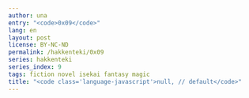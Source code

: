```yaml
---
author: una
entry: "<code>0x09</code>"
lang: en
layout: post
license: BY-NC-ND
permalink: /hakkenteki/0x09
series: hakkenteki
series_index: 9
tags: fiction novel isekai fantasy magic
title: "<code class='language-javascript'>null, // default</code>"
---
```

